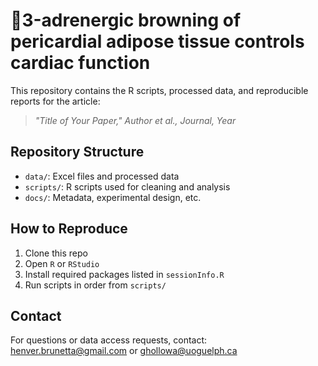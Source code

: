 # 3-adrenergic browning of pericardial adipose tissue controls cardiac function

This repository contains the R scripts, processed data, and reproducible reports for the article:

> *"Title of Your Paper," Author et al., Journal, Year*

## Repository Structure

- `data/`: Excel files and processed data
- `scripts/`: R scripts used for cleaning and analysis
- `docs/`: Metadata, experimental design, etc.

## How to Reproduce

1. Clone this repo
2. Open `R` or `RStudio`
3. Install required packages listed in `sessionInfo.R`
4. Run scripts in order from `scripts/`

## Contact

For questions or data access requests, contact: henver.brunetta@gmail.com or ghollowa@uoguelph.ca

